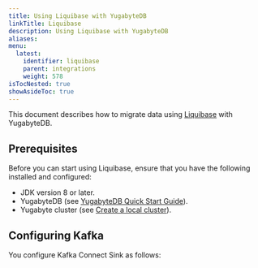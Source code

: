 ```yaml
---
title: Using Liquibase with YugabyteDB
linkTitle: Liquibase
description: Using Liquibase with YugabyteDB
aliases:
menu:
  latest:
    identifier: liquibase
    parent: integrations
    weight: 578
isTocNested: true
showAsideToc: true
---
```


This document describes how to migrate data using [Liquibase](https://www.liquibase.com/) with YugabyteDB.

## Prerequisites

Before you can start using Liquibase, ensure that you have the following installed and configured:

- JDK version 8 or later.
- YugabyteDB (see [YugabyteDB Quick Start Guide](/latest/quick-start/)).
- Yugabyte cluster (see [Create a local cluster](https://docs.yugabyte.com/latest/quick-start/create-local-cluster/macos/)).



## Configuring Kafka

You configure Kafka Connect Sink as follows:

